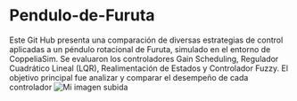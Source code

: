 # Pendulo-de-Furuta
Este Git Hub presenta una comparación de diversas estrategias de control aplicadas a un péndulo rotacional de Furuta, simulado en el entorno de CoppeliaSim. Se evaluaron los controladores Gain Scheduling, Regulador Cuadrático Lineal (LQR), Realimentación de Estados y Controlador Fuzzy. El objetivo principal fue analizar y comparar el desempeño de cada controlador
![Mi imagen subida](https://github.com/P0LAR69/Pendulo-de-Furuta/edit/main/FP.jpg)
